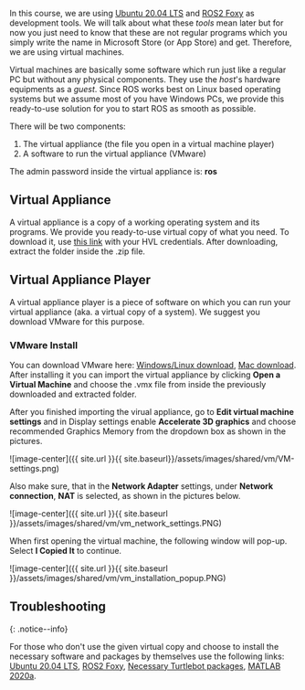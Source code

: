 In this course, we are using [Ubuntu 20.04 LTS](https://releases.ubuntu.com/focal/) and [ROS2 Foxy](https://docs.ros.org/en/foxy/Installation/Ubuntu-Install-Debians.html) as development tools. We will talk about what these *tools* mean later but for now you just need to know that these are not regular programs which you simply write the name in Microsoft Store (or App Store) and get. Therefore, we are using virtual machines.

Virtual machines are basically some software which run just like a
regular PC but without any physical components. They use the *host*\'s
hardware equipments as a *guest*. Since ROS works best on Linux based
operating systems but we assume most of you have Windows PCs, we provide
this ready-to-use solution for you to start ROS as smooth as possible.

There will be two components:

1. The virtual appliance (the file you open in a virtual machine player)
2. A software to run the virtual appliance (VMware)

The admin password inside the virtual appliance is: **ros**

## Virtual Appliance

A virtual appliance is a copy of a working operating system and its
programs. We provide you ready-to-use virtual copy of what you need. To
download it, use [this
link](https://frdedynamics.github.io/hvl_robotics_website/custom_404)
with your HVL credentials. After downloading, extract the folder inside
the .zip file.

## Virtual Appliance Player

A virtual appliance player is a piece of software on which you can run your
virtual appliance (aka. a virtual copy of a system). We suggest you download VMware for this purpose.

### VMware Install

You can download VMware here: [Windows/Linux
download](https://www.vmware.com/products/workstation-player/workstation-player-evaluation.html),
[Mac
download](https://www.vmware.com/products/fusion/fusion-evaluation.html).
After installing it you can import the virtual appliance by clicking
**Open a Virtual Machine** and choose the .vmx file from inside the
previously downloaded and extracted folder.

After you finished importing the virual appliance, go to **Edit virtual
machine settings** and in Display settings enable **Accelerate 3D
graphics** and choose recommended Graphics Memory from the dropdown box
as shown in the pictures.

![image-center]({{ site.url }}{{ site.baseurl}}/assets/images/shared/vm/VM-settings.png)

Also make sure, that in the **Network Adapter** settings, under
**Network connection**, **NAT** is selected, as shown in the pictures
below.

![image-center]({{ site.url }}{{ site.baseurl }}/assets/images/shared/vm/vm_network_settings.PNG)

When first opening the virtual machine, the following window will
pop-up. Select **I Copied It** to continue.

![image-center]({{ site.url }}{{ site.baseurl }}/assets/images/shared/vm/vm_installation_popup.PNG)

## Troubleshooting

{: .notice--info}

For those who don't use the given virtual copy and choose to install
the necessary software and packages by themselves use the following
links: [Ubuntu 20.04 LTS](https://releases.ubuntu.com/20.04/), [ROS2 Foxy](https://docs.ros.org/en/foxy/Installation/Ubuntu-Install-Debians.html), [Necessary
Turtlebot
packages](https://emanual.robotis.com/docs/en/platform/turtlebot3/quick-start/),
[MATLAB
2020a](https://se.mathworks.com/products/new_products/release2020a.html).
